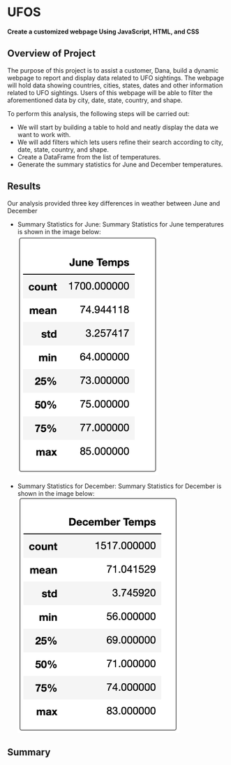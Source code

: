 # UFOS
**Create a customized webpage Using JavaScript, HTML, and CSS**

  ## Overview of Project
  The purpose of this project is to assist a customer, Dana, build a dynamic webpage to report and display data related to UFO sightings. The webpage will hold data showing countries, cities, states, dates and other information related to UFO sightings. Users of this webpage will be able to filter the aforementioned data by city, date, state, country, and shape.

  To perform this analysis, the following steps will be carried out:

  + We will start by building a table to hold and neatly display the data we want to work with. 
  + We will add filters which lets users refine their search according to city, date, state, country, and shape.
  + Create a DataFrame from the list of temperatures.
  + Generate the summary statistics for June and December temperatures.

  ## Results
   Our analysis provided three key differences in weather between June and December

   + Summary Statistics for June: Summary Statistics for June temperatures is shown in the image below:
   ![june_summary](https://github.com/nnamdiilokah/surfs_up/blob/main/june%20summary%20statistics.png)

   + Summary Statistics for December: Summary Statistics for December is shown in the image below:
   ![December_Summary](https://github.com/nnamdiilokah/surfs_up/blob/main/december%20summary%20statistics.png)

   
  
   ## Summary
   
